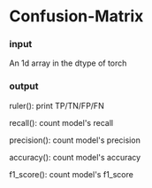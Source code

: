 # Confusion-Matrix
### input
An 1d array in the dtype of torch
### output
ruler(): print TP/TN/FP/FN

recall(): count model's recall

precision(): count model's precision

accuracy(): count model's accuracy

f1_score(): count model's f1_score
